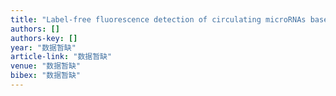 ```yaml
---
title: "Label-free fluorescence detection of circulating microRNAs based on duplex-specific nuclease-assisted target recycling coupled with rolling circle amplification"
authors: []
authors-key: []
year: "数据暂缺"
article-link: "数据暂缺"
venue: "数据暂缺"
bibex: "数据暂缺"
---
```

